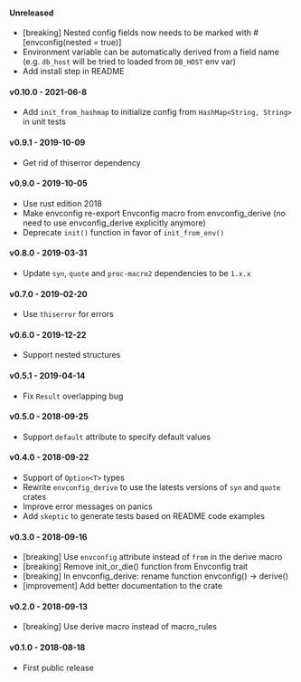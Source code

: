 #### Unreleased
* [breaking] Nested config fields now needs to be marked with #[envconfig(nested = true)]
* Environment variable can be automatically derived from a field name (e.g. `db_host` will be tried to loaded from `DB_HOST` env var)
* Add install step in README

#### v0.10.0 - 2021-06-8
* Add `init_from_hashmap` to initialize config from `HashMap<String, String>` in unit tests

#### v0.9.1 - 2019-10-09
* Get rid of thiserror dependency

#### v0.9.0 - 2019-10-05
* Use rust edition 2018
* Make envconfig re-export Envconfig macro from envconfig_derive (no need to use envconfig_derive explicitly anymore)
* Deprecate `init()` function in favor of `init_from_env()`

#### v0.8.0 - 2019-03-31
* Update `syn`, `quote` and `proc-macro2` dependencies to be `1.x.x`

#### v0.7.0 - 2019-02-20
* Use `thiserror` for errors

#### v0.6.0 - 2019-12-22
* Support nested structures

#### v0.5.1 - 2019-04-14
* Fix `Result` overlapping bug

#### v0.5.0 - 2018-09-25
* Support `default` attribute to specify default values

#### v0.4.0 - 2018-09-22
* Support of `Option<T>` types
* Rewrite `envconfig_derive` to use the latests versions of `syn` and `quote` crates
* Improve error messages on panics
* Add `skeptic` to generate tests based on README code examples

#### v0.3.0 - 2018-09-16
* [breaking] Use `envconfig` attribute instead of `from` in the derive macro
* [breaking] Remove init_or_die() function from Envconfig trait
* [breaking] In envconfig_derive: rename function envconfig() -> derive()
* [improvement] Add better documentation to the crate

#### v0.2.0 - 2018-09-13
* [breaking] Use derive macro instead of macro_rules

#### v0.1.0 - 2018-08-18
* First public release
